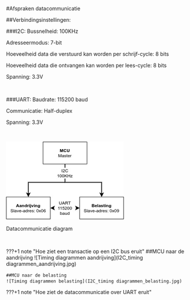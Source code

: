 #Afspraken datacommunicatie

##Verbindingsinstellingen:

###I2C:
Bussnelheid: 100KHz

Adresseermodus: 7-bit

Hoeveelheid data die verstuurd kan worden per schrijf-cycle: 8 bits

Hoeveelheid data die ontvangen kan worden per lees-cycle: 8 bits

Spanning: 3.3V

&nbsp;

###UART:
Baudrate: 115200 baud

Communicatie: Half-duplex

Spanning: 3.3V

&nbsp;

![datacommunicatie diagram](I2C_diagram.jpg)

Datacommunicatie diagram


&nbsp;


???+1 note "Hoe ziet een transactie op een I2C bus eruit"
    ##MCU naar de aandrijving
    ![Timing diagrammen aandrijving](I2C_timing diagrammen_aandrijving.jpg)
    
    ##MCU naar de belasting
    ![Timing diagrammen belasting](I2C_timing diagrammen_belasting.jpg)

???+1 note "Hoe ziet de datacommunicatie over UART eruit"


